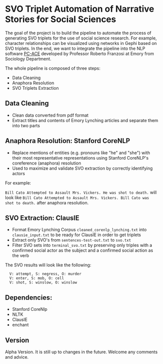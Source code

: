# SVO Triplet Automation of Narrative Stories for Social Sciences 

The goal of the project is to build the pipeline to automate the process of generating SVO triplets for the use of social science research. For example, character relationships can be visualized using networks in Gephi based on SVO triplets. In the end, we want to integrate the pipeline into the NLP software [PC-ACE](https://pc-ace.com/) developed by Professor Roberto Franzosi at Emory from Sociology Department.

The whole pipeline is composed of three steps:
  - Data Cleaning 
  - Anaphora Resolution 
  - SVO Triplets Extraction
 
## Data Cleaning
  - Clean data converted from pdf format
  - Extract titles and contents of Emory Lynching articles and separate them into two parts 
 
## Anaphora Resolution: Stanford CoreNLP 
  - Replace mentions of entities (e.g. pronouns like "he" and "she") with their most representative representations using Stanford CoreNLP's coreference (anaphora) resolution
  - Used to maximize and validate SVO extraction by correctly identifying actors
  
  For example: 
  
  `Bill Cato Attempted to Assault Mrs. Vickers. He was shot to death.` will look like 
  `Bill Cato Attempted to Assault Mrs. Vickers. Bill Cato was shot to death.` after anaphora resolution.

## SVO Extraction: ClausIE 
  - Format Emory Lynching Corpus `cleaned_corenlp_lynching.txt` into `clausie_input.txt` to be ready for ClausIE in order to get triplets
  - Extract only SVO's from `sentences-test-out.txt` to `svo.txt`
  - Filter SVO sets into `terminal_svo.txt` by preserving only triples with a confirmed social actor as the subject and a confirmed social action as the verb
  
  The SVO results will look like the following:
      
      V: attempt, S: negress, O: murder
      V: enter, S: mob, O: cell
      V: shot, S: winslow, O: winslow
  
##  Dependencies:
  - Stanford CoreNlp 
  - NLTK
  - ClausIE
  - enchant

## Version 
Alpha Version. It is still up to changes in the future. Welcome any comments and advice. 
